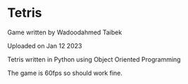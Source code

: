 # Tetris

Game written by Wadoodahmed Taibek

Uploaded on Jan 12 2023

Tetris written in Python using Object Oriented Programming

The game is 60fps so should work fine.
